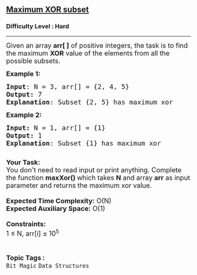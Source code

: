 <h2><a href="https://practice.geeksforgeeks.org/problems/maximum-xor-subset0715/1">Maximum XOR subset</a></h2><h3>Difficulty Level : Hard</h3><hr><div class="problems_problem_content__Xm_eO"><p><span style="font-size:18px">Given an array <strong>arr[ ]</strong>&nbsp;of positive integers, the task is to find the maximum <strong>XOR</strong> value of the elements from all the possible subsets.</span></p>

<p><span style="font-size:18px"><strong>Example 1:</strong></span></p>

<pre><span style="font-size:18px"><strong>Input</strong>: N = 3, arr[] = {2, 4, 5}
<strong>Output:</strong> 7
<strong>Explanation</strong>: Subset {2, 5} has maximum xor
</span></pre>

<p><span style="font-size:18px"><strong>Example 2:</strong></span></p>

<pre><span style="font-size:18px"><strong>Input: </strong>N = 1, arr[] = {1}
<strong>Output: </strong>1
<strong>Explanation</strong>: Subset {1} has maximum xor</span></pre>

<p><br>
<span style="font-size:18px"><strong>Your Task:&nbsp;&nbsp;</strong><br>
You don't need to read input or print anything. Complete the function <strong>maxXor()&nbsp;</strong>which takes <strong>N</strong> and array <strong>arr</strong> as input parameter and returns the maximum xor value.<br>
<br>
<strong>Expected Time Complexity:</strong> O(N)<br>
<strong>Expected Auxiliary Space:</strong> O(1)<br>
<br>
<strong>Constraints:</strong><br>
1 ≤ N, arr[i] ≤ 10<sup>5</sup></span></p>
</div><br><p><span style=font-size:18px><strong>Topic Tags : </strong><br><code>Bit Magic</code>&nbsp;<code>Data Structures</code>&nbsp;